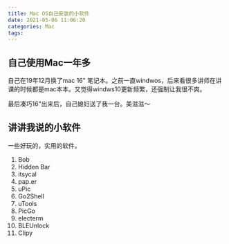 ```yaml
---
title: Mac OS自己安装的小软件
date: 2021-05-06 11:06:20
categories: Mac
tags:
---
```


## 自己使用Mac一年多

自己在19年12月换了mac 16" 笔记本。之前一直windwos，后来看很多讲师在讲课的时候都是mac本本。又觉得windws10更新频繁，还强制让我很不爽。

最后凑巧16"出来后，自己媳妇送了我一台。美滋滋～

## 讲讲我说的小软件

一些好玩的，实用的软件。

1. Bob 
2. Hidden Bar
3. itsycal
4. pap.er
5. uPic
6. Go2Shell
7. uTools
8. PicGo
9. electerm
10. BLEUnlock
11. Clipy


